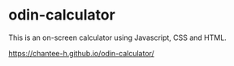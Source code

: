 # odin-calculator
This is an on-screen calculator using Javascript, CSS and HTML.

https://chantee-h.github.io/odin-calculator/
